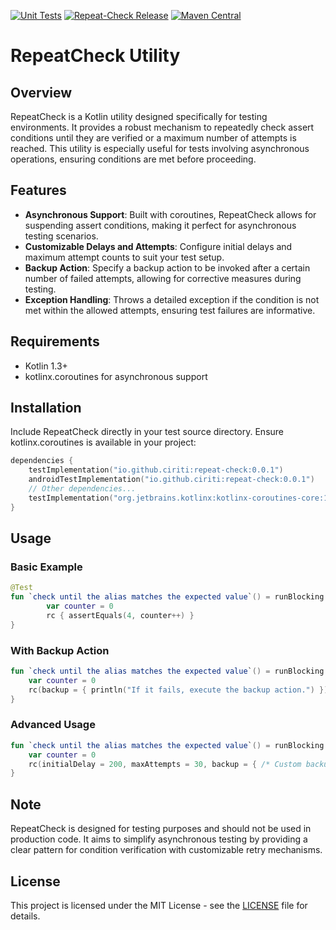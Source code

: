 [![Unit Tests](https://github.com/dryrum/RepeatCheckUntilVerified/actions/workflows/unit-tests.yml/badge.svg)](https://github.com/dryrum/RepeatCheckUntilVerified/actions/workflows/unit-tests.yml)
[![Repeat-Check Release](https://github.com/dryrum/RepeatCheckUntilVerified/actions/workflows/lib-release.yml/badge.svg)](https://github.com/dryrum/RepeatCheckUntilVerified/actions/workflows/lib-release.yml)
[![Maven Central](https://img.shields.io/maven-central/v/io.github.ciriti/repeat-check)](https://central.sonatype.com/artifact/io.github.ciriti/repeat-check)

# RepeatCheck Utility

## Overview

RepeatCheck is a Kotlin utility designed specifically for testing environments. It provides a robust mechanism to repeatedly check assert conditions until they are verified or a maximum number of attempts is reached. This utility is especially useful for tests involving asynchronous operations, ensuring conditions are met before proceeding.

## Features

- **Asynchronous Support**: Built with coroutines, RepeatCheck allows for suspending assert conditions, making it perfect for asynchronous testing scenarios.
- **Customizable Delays and Attempts**: Configure initial delays and maximum attempt counts to suit your test setup.
- **Backup Action**: Specify a backup action to be invoked after a certain number of failed attempts, allowing for corrective measures during testing.
- **Exception Handling**: Throws a detailed exception if the condition is not met within the allowed attempts, ensuring test failures are informative.

## Requirements

- Kotlin 1.3+
- kotlinx.coroutines for asynchronous support

## Installation

Include RepeatCheck directly in your test source directory. Ensure kotlinx.coroutines is available in your project:

```kotlin
dependencies {
    testImplementation("io.github.ciriti:repeat-check:0.0.1")
    androidTestImplementation("io.github.ciriti:repeat-check:0.0.1")
    // Other dependencies...
    testImplementation("org.jetbrains.kotlinx:kotlinx-coroutines-core:1.4.2")
}
```
## Usage
### Basic Example

```kotlin
@Test
fun `check until the alias matches the expected value`() = runBlocking {
        var counter = 0
        rc { assertEquals(4, counter++) }
}

```
### With Backup Action
```kotlin
fun `check until the alias matches the expected value`() = runBlocking {
    var counter = 0
    rc(backup = { println("If it fails, execute the backup action.") }) { assertEquals(4, counter++) }
}
```
### Advanced Usage
```kotlin
fun `check until the alias matches the expected value`() = runBlocking {
    var counter = 0
    rc(initialDelay = 200, maxAttempts = 30, backup = { /* Custom backup */ } ){ assertEquals(4, counter++) }
}
```
## Note
RepeatCheck is designed for testing purposes and should not be used in production code. It aims to simplify asynchronous testing by providing a clear pattern for condition verification with customizable retry mechanisms.

## License

This project is licensed under the MIT License - see the [LICENSE](./LICENSE.txt) file for details.

